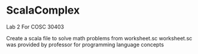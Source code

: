 # ScalaComplex

Lab 2
For COSC 30403

Create a scala file to solve math problems from worksheet.sc
worksheet.sc was provided by professor for programming language concepts
